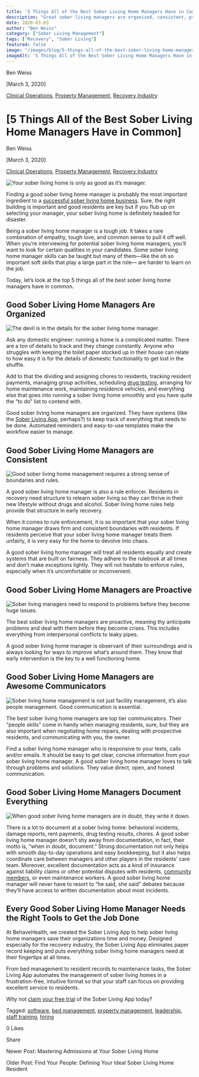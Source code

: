 ```yaml
---
title: '5 Things All of the Best Sober Living Home Managers Have in Common'
description: "Great sober living managers are organized, consistent, proactive, top communicators & document everything. Learn the 5 keys to success in this role."
date: 2020-03-03
author: "Ben Weiss"
category: ["Sober Living Management"]
tags: ["Recovery", "Sober Living"]
featured: false
image: "/images/blog/5-things-all-of-the-best-sober-living-home-managers-have-in-common/life-862985_1280.jpg"
imageAlt: '5 Things All of the Best Sober Living Home Managers Have in Common'
---
```


Ben Weiss

[March 3, 2020]

[Clinical Operations](/sober-living-app-blog/category/Clinical+Operations), [Property Management](/sober-living-app-blog/category/Property+Management), [Recovery Industry](/sober-living-app-blog/category/Recovery+Industry)

#  [5 Things All of the Best Sober Living Home Managers Have in Common]

Ben Weiss

[March 3, 2020]

[Clinical Operations](/sober-living-app-blog/category/Clinical+Operations), [Property Management](/sober-living-app-blog/category/Property+Management), [Recovery Industry](/sober-living-app-blog/category/Recovery+Industry)

![Your sober living home is only as good as it’s manager.](/images/blog/5-things-all-of-the-best-sober-living-home-managers-have-in-common/life-862985_1280.jpg)

Finding a good sober living home manager is probably the most important ingredient to a [successful sober living home business](https://soberlivingapp.com/sober-living-app-blog/2019/5/13/you-opened-a-sober-living-homenow-what). Sure, the right building is important and good residents are key but if you flub up on selecting your manager, your sober living home is definitely headed for disaster.

Being a sober living home manager is a tough job. It takes a rare combination of empathy, tough love, and common sense to pull it off well. When you’re interviewing for potential sober living home managers, you’ll want to look for certain qualities in your candidates. Some sober living home manager skills can be taught but many of them—like the oh so important soft skills that play a large part in the role— are harder to learn on the job. 

Today, let’s look at the top 5 things all of the best sober living home managers have in common.

## Good Sober Living Home Managers Are Organized

![The devil is in the details for the sober living home manager.](/images/blog/5-things-all-of-the-best-sober-living-home-managers-have-in-common/student-865073_1280.jpg)

Ask any domestic engineer: running a home is a complicated matter. There are a ton of details to track and they change constantly. Anyone who struggles with keeping the toilet paper stocked up in their house can relate to how easy it is for the details of domestic functionality to get lost in the shuffle. 

Add to that the dividing and assigning chores to residents, tracking resident payments, managing group activities, scheduling [drug testing](https://soberlivingapp.com/sober-living-app-blog/2019/12/17/how-to-streamline-drug-testing-at-your-sober-living-home), arranging for home maintenance work, maintaining residence vehicles, and everything else that goes into running a sober living home smoothly and you have quite the “to do” list to contend with.

Good sober living home managers are organized. They have systems (like the [Sober Living App](/), perhaps?) to keep track of everything that needs to be done. Automated reminders and easy-to-use templates make the workflow easier to manage.  

## Good Sober Living Home Managers are Consistent

![Good sober living home management requires a strong sense of boundaries and rules.](/images/blog/5-things-all-of-the-best-sober-living-home-managers-have-in-common/ethics-2991600_1280.jpg)

A good sober living home manager is also a rule enforcer. Residents in recovery need structure to relearn sober living so they can thrive in their new lifestyle without drugs and alcohol. Sober living home rules help provide that structure in early recovery.

When it comes to rule enforcement, it is so important that your sober living home manager draws firm and consistent boundaries with residents. If residents perceive that your sober living home manager treats them unfairly, it is very easy for the home to devolve into chaos. 

A good sober living home manager will treat all residents equally and create systems that are built on fairness. They adhere to the rulebook at all times and don’t make exceptions lightly. They will not hesitate to enforce rules, especially when it’s uncomfortable or inconvenient.

## Good Sober Living Home Managers are Proactive

![Sober living managers need to respond to problems before they become huge issues.](/images/blog/5-things-all-of-the-best-sober-living-home-managers-have-in-common/girl-1578305_1280.jpg)

The best sober living home managers are proactive, meaning thy anticipate problems and deal with them before they become crises. This includes everything from interpersonal conflicts to leaky pipes. 

A good sober living home manager is observant of their surroundings and is always looking for ways to improve what’s around them. They know that early intervention is the key to a well functioning home. 

## Good Sober Living Home Managers are Awesome Communicators 

![Sober living home management is not just facility management, it’s also people management. Good communication is essential.](/images/blog/5-things-all-of-the-best-sober-living-home-managers-have-in-common/phone-3594206_1280.jpg)

The best sober living home managers are top tier communicators. Their “people skills” come in handy when managing residents, sure, but they are also important when negotiating home repairs, dealing with prospective residents, and communicating with you, the owner. 

Find a sober living home manager who is responsive to your texts, calls and/or emails. It should be easy to get clear, concise information from your sober living home manager. A good sober living home manager loves to talk through problems and solutions. They value direct, open, and honest communication.

## Good Sober Living Home Managers Document Everything

![When good sober living home managers are in doubt, they write it down.](/images/blog/5-things-all-of-the-best-sober-living-home-managers-have-in-common/laptop-3196481_1280.jpg)

There is a lot to document at a sober living home: behavioral incidents, damage reports, rent payments, drug testing results, chores. A good sober living home manager doesn’t shy away from documentation, in fact, their motto is, “when in doubt, document.” Strong documentation not only helps with smooth day-to-day operations and easy bookkeeping, but it also helps coordinate care between managers and other players in the residents’ care team. Moreover, excellent documentation acts as a kind of insurance against liability claims or other potential disputes with residents, [community members](../../../2019/11/19/dealing-with-nimbys-at-your-sober-living-housenbsp.html), or even maintenance workers. A good sober living home manager will never have to resort to “he said, she said” debates because they’ll have access to written documentation about most incidents. 

## Every Good Sober Living Home Manager Needs the Right Tools to Get the Job Done

At BehaveHealth, we created the Sober Living App to help sober living home managers save their organizations time and money. Designed especially for the recovery industry, the Sober Living App eliminates paper record keeping and puts everything sober living home managers need at their fingertips at all times. 

From bed management to resident records to maintenance tasks, the Sober Living App automates the management of sober living homes in a frustration-free, intuitive format so that your staff can focus on providing excellent service to residents. 

Why not [claim your free trial](https://behavehealth.com/get-started) of the Sober Living App today?

Tagged: [software](/sober-living-app-blog/tag/software), [bed management](/sober-living-app-blog/tag/bed+management), [property management](https://soberlivingapp.com/sober-living-app-blog/tag/property+management), [leadership](https://soberlivingapp.com/sober-living-app-blog/tag/leadership), [staff training](/sober-living-app-blog/tag/staff+training), [hiring](/sober-living-app-blog/tag/hiring)

0 Likes

Share

Newer Post: Mastering Admissions at Your Sober Living Home

Older Post: Find Your People: Defining Your Ideal Sober Living Home Resident